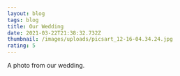 ```yaml
---
layout: blog
tags: blog
title: Our Wedding
date: 2021-03-22T21:38:32.732Z
thumbnail: /images/uploads/picsart_12-16-04.34.24.jpg
rating: 5
---
```

A photo from our wedding.